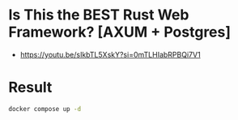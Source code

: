 # Is This the BEST Rust Web Framework? [AXUM + Postgres]
- https://youtu.be/sIkbTL5XskY?si=0mTLHIabRPBQi7V1

# Result

```bash
docker compose up -d


```
